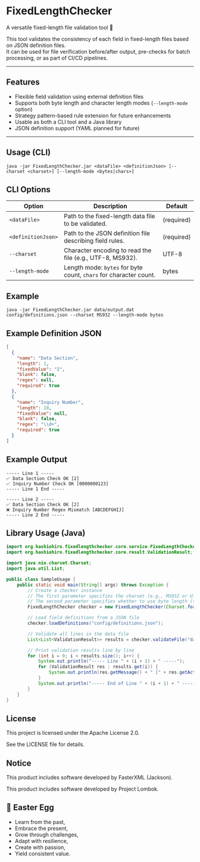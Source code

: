 # FixedLengthChecker

A versatile fixed-length file validation tool 🚀

This tool validates the consistency of each field in fixed-length files based on JSON definition files.  
It can be used for file verification before/after output, pre-checks for batch processing, or as part of CI/CD
pipelines.

---

## Features

- Flexible field validation using external definition files
- Supports both byte length and character length modes (`--length-mode` option)
- Strategy pattern-based rule extension for future enhancements
- Usable as both a CLI tool and a Java library
- JSON definition support (YAML planned for future)

---

## Usage (CLI)

```shell
java -jar FixedLengthChecker.jar <dataFile> <definitionJson> [--charset <charset>] [--length-mode <bytes|chars>]
```

## CLI Options
| Option             | Description                                                       | Default    |
| ------------------ | ----------------------------------------------------------------- | ---------- |
| `<dataFile>`       | Path to the fixed-length data file to be validated.               | (required) |
| `<definitionJson>` | Path to the JSON definition file describing field rules.          | (required) |
| `--charset`        | Character encoding to read the file (e.g., UTF-8, MS932).         | UTF-8      |
| `--length-mode`    | Length mode: `bytes` for byte count, `chars` for character count. | bytes      |

## Example

```shell
java -jar FixedLengthChecker.jar data/output.dat config/definitions.json --charset MS932 --length-mode bytes
```

## Example Definition JSON

```json
[
  {
    "name": "Data Section",
    "length": 1,
    "fixedValue": "2",
    "blank": false,
    "regex": null,
    "required": true
  },
  {
    "name": "Inquiry Number",
    "length": 10,
    "fixedValue": null,
    "blank": false,
    "regex": "\\d+",
    "required": true
  }
]
```

## Example Output

```
----- Line 1 -----
✅ Data Section Check OK [2]
✅ Inquiry Number Check OK [0000000123]
----- Line 1 End -----

----- Line 2 -----
✅ Data Section Check OK [2]
❌ Inquiry Number Regex Mismatch [ABCDEFGHIJ]
----- Line 2 End -----
```

## Library Usage (Java)

```java
import org.hashiohiro.fixedlengthchecker.core.service.FixedLengthChecker;
import org.hashiohiro.fixedlengthchecker.core.result.ValidationResult;

import java.nio.charset.Charset;
import java.util.List;

public class SampleUsage {
    public static void main(String[] args) throws Exception {
        // Create a checker instance
        // The first parameter specifies the charset (e.g., MS932 or UTF-8)
        // The second parameter specifies whether to use byte length (true) or character length (false)
        FixedLengthChecker checker = new FixedLengthChecker(Charset.forName("MS932"), true);

        // Load field definitions from a JSON file
        checker.loadDefinitions("config/definitions.json");

        // Validate all lines in the data file
        List<List<ValidationResult>> results = checker.validateFile("data/output.dat");

        // Print validation results line by line
        for (int i = 0; i < results.size(); i++) {
            System.out.println("----- Line " + (i + 1) + " -----");
            for (ValidationResult res : results.get(i)) {
                System.out.println(res.getMessage() + " [" + res.getActualValue() + "]");
            }
            System.out.println("----- End of Line " + (i + 1) + " -----\n");
        }
    }
}

```

## License

This project is licensed under the Apache License 2.0. 

See the LICENSE file for details.

## Notice

This product includes software developed by FasterXML (Jackson).

This product includes software developed by Project Lombok.

## 🧩 Easter Egg

- Learn from the past,
- Embrace the present,
- Grow through challenges,
- Adapt with resilience,
- Create with passion,
- Yield consistent value.